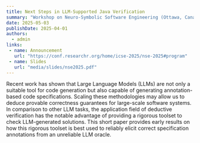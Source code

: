 ```yaml
---
title: Next Steps in LLM-Supported Java Verification
summary: "Workshop on Neuro-Symbolic Software Engineering (Ottawa, Canada)"
date: 2025-05-03
publishDate: 2025-04-01
authors:
  - admin
links:
 - name: Announcement
   url: "https://conf.researchr.org/home/icse-2025/nse-2025#program"
 - name: Slides
   url: "media/slides/nse2025.pdf"
---
```

Recent work has shown that Large Language Models (LLMs) are not only a suitable tool for code generation but also capable of generating annotation-based code specifications. Scaling these methodologies may allow us to deduce provable correctness guarantees for large-scale software systems. In comparison to other LLM tasks, the application field of deductive verification has the notable advantage of providing a rigorous toolset to check LLM-generated solutions. This short paper provides early results on how this rigorous toolset is best used to reliably elicit correct specification annotations from an unreliable LLM oracle.
